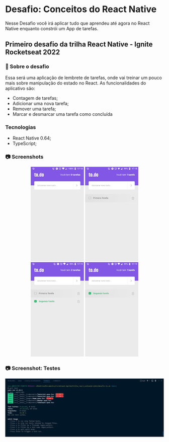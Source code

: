 # Desafio: Conceitos do React Native
Nesse Desafio você irá aplicar tudo que aprendeu até agora no React Native enquanto constrói um App de tarefas.

## Primeiro desafio da trilha React Native - Ignite Rocketseat 2022

### :rocket: Sobre o desafio
Essa será uma aplicação de lembrete de tarefas, onde vai treinar um pouco mais sobre manipulação do estado no React.
As funcionalidades do aplicativo são:
  - Contagem de tarefas;
  - Adicionar uma nova tarefa;
  - Remover uma tarefa;
  - Marcar e desmarcar uma tarefa como concluída

### Tecnologias
- React Native 0.64;
- TypeScript;

### 📷  Screenshots

<div align="center">
  <img alt="Home Page" src=".github/screenshot1.jpeg" height=300/>
  <img alt="Adicionando primeira tarefa" src=".github/screenshot2.jpeg" height=300/>
  <img alt="Adicionando e marcando a segunda tarefa" src=".github/screenshot3.jpeg" height=300/>
  <img alt="Removendo a primeira tarefa" src=".github/screenshot4.jpeg" height=300/>
</div>


### 📷  Screenshot: Testes

<div align="center">
  <img alt="Execução dos testes" src=".github/screenshot_teste.jpg"/>
</div>


